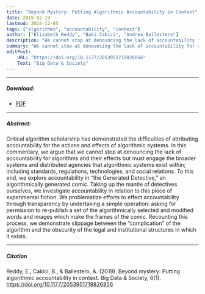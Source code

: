 ```yaml
---
title: "Beyond Mystery: Putting Algorithmic Accountability in Context"
date: 2019-02-19
lastmod: 2024-12-05
tags: ["algorithms", "accountability", "context"]
author: ["Elizabeth Reddy", "Baki Cakici", "Andrea Ballestero"]
description: "We cannot stop at denouncing the lack of accountability for algorithms but must engage the broader systems and that algorithmic systems exist within."
summary: "We cannot stop at denouncing the lack of accountability for algorithms but must engage the broader systems and that algorithmic systems exist within."
editPost:
    URL: "https://doi.org/10.1177/2053951719826856"
    Text: "Big Data & Society"
---
```

---
##### Download:
- [PDF](mystery2019.pdf)

---
##### Abstract:
Critical algorithm scholarship has demonstrated the difficulties of attributing accountability for the actions and effects of algorithmic systems. In this commentary, we argue that we cannot stop at denouncing the lack of accountability for algorithms and their effects but must engage the broader systems and distributed agencies that algorithmic systems exist within; including standards, regulations, technologies, and social relations. To this end, we explore accountability in “the Generated Detective,” an algorithmically generated comic. Taking up the mantle of detectives ourselves, we investigate accountability in relation to this piece of experimental fiction. We problematize efforts to effect accountability through transparency by undertaking a simple operation: asking for permission to re-publish a set of the algorithmically selected and modified words and images which make the frames of the comic. Recounting this process, we demonstrate slippage between the “complication” of the algorithm and the obscurity of the legal and institutional structures in which it exists.

---
##### Citation
Reddy, E., Cakici, B., & Ballestero, A. (2019). Beyond mystery: Putting algorithmic accountability in context. Big Data & Society, 6(1). https://doi.org/10.1177/2053951719826856

